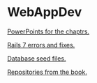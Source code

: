 <!-- https://drb80.github.io/WebAppDev/ -->
# WebAppDev
[PowerPoints for the chaptrs.](https://drb80.github.io/WebAppDev/Slides)

[Rails 7 errors and fixes.](https://drb80.github.io/WebAppDev/Errors)

[Database seed files.](https://drb80.github.io/WebAppDev/SeedFiles)

[Repositories from the book.](Repositories.md)
